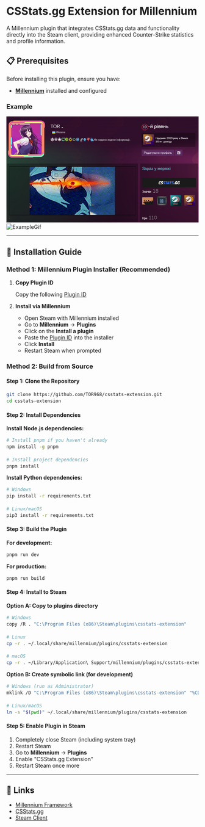 # CSStats.gg Extension for Millennium

A Millennium plugin that integrates CSStats.gg data and functionality directly into the Steam client, providing enhanced Counter-Strike statistics and profile information.

## 📋 Prerequisites

Before installing this plugin, ensure you have:

-   **[Millennium](https://steambrew.app/)** installed and configured

### Example

![Example](./example.png)
![ExampleGif](./example.gif)

---

## 🚀 Installation Guide

### Method 1: Millennium Plugin Installer (Recommended)

1. **Copy Plugin ID**

    Copy the following [Plugin ID](https://steambrew.app/plugin?id=5a3b3a83840f)

2. **Install via Millennium**

    - Open Steam with Millennium installed
    - Go to **Millennium** → **Plugins**
    - Click on the **Install a plugin**
    - Paste the [Plugin ID](https://steambrew.app/plugin?id=5a3b3a83840f) into the installer
    - Click **Install**
    - Restart Steam when prompted

### Method 2: Build from Source

#### Step 1: Clone the Repository

```bash
git clone https://github.com/TOR968/csstats-extension.git
cd csstats-extension
```

#### Step 2: Install Dependencies

**Install Node.js dependencies:**

```bash
# Install pnpm if you haven't already
npm install -g pnpm

# Install project dependencies
pnpm install
```

**Install Python dependencies:**

```bash
# Windows
pip install -r requirements.txt

# Linux/macOS
pip3 install -r requirements.txt
```

#### Step 3: Build the Plugin

**For development:**

```bash
pnpm run dev
```

**For production:**

```bash
pnpm run build
```

#### Step 4: Install to Steam

**Option A: Copy to plugins directory**

```bash
# Windows
copy /R . "C:\Program Files (x86)\Steam\plugins\csstats-extension"

# Linux
cp -r . ~/.local/share/millennium/plugins/csstats-extension

# macOS
cp -r . ~/Library/Application\ Support/millennium/plugins/csstats-extension
```

**Option B: Create symbolic link (for development)**

```bash
# Windows (run as Administrator)
mklink /D "C:\Program Files (x86)\Steam\plugins\csstats-extension" "%CD%"

# Linux/macOS
ln -s "$(pwd)" ~/.local/share/millennium/plugins/csstats-extension
```

#### Step 5: Enable Plugin in Steam

1. Completely close Steam (including system tray)
2. Restart Steam
3. Go to **Millennium** → **Plugins**
4. Enable "CSStats.gg Extension"
5. Restart Steam once more

---

## 🔗 Links

-   [Millennium Framework](https://github.com/SteamClientHomebrew/Millennium)
-   [CSStats.gg](https://csstats.gg)
-   [Steam Client](https://store.steampowered.com/about/)
